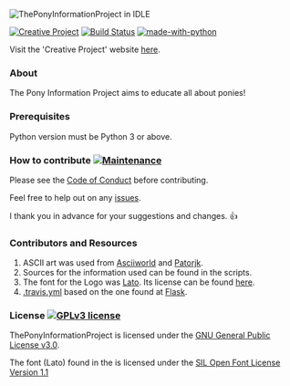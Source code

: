 ![ThePonyInformationProject in IDLE](https://github.com/harens/PyPony/blob/master/Logo/Logo.png)

[![Creative Project](https://img.shields.io/badge/Creative-Project-<COLOR>.svg)](https://harens.github.io/CreativeProject/) [![Build Status](https://travis-ci.org/harens/PyPony.svg?branch=master)](https://travis-ci.org/harens/PyPony) [![made-with-python](https://img.shields.io/badge/Made%20with-Python-1f425f.svg)](https://www.python.org/)

Visit the 'Creative Project' website [here](https://harens.github.io/CreativeProject/).

### About
The Pony Information Project aims to educate all about ponies!

### Prerequisites

Python version must be Python 3 or above.

### How to contribute [![Maintenance](https://img.shields.io/badge/Maintained%3F-yes-green.svg)](https://github.com/harens/PyPony/graphs/commit-activity)
Please see the [Code of Conduct](https://github.com/harens/PyPony/blob/master/CODE_OF_CONDUCT.md) before contributing.

Feel free to help out on any [issues](https://github.com/harens/PyPony/issues).

I thank you in advance for your suggestions and changes. :+1:
### Contributors and Resources
1. ASCII art was used from [Asciiworld](http://www.asciiworld.com/-Horses-.html) and [Patorjk](http://patorjk.com/software/taag/).
2. Sources for the information used can be found in the scripts.
3. The font for the Logo was [Lato](https://fonts.google.com/specimen/Lato). Its license can be found [here](https://github.com/harens/PyPony/blob/master/Logo/License%20for%20'Lato').
4. [.travis.yml](https://github.com/harens/PyPony/blob/master/.travis.yml) based on the one found at [Flask](https://github.com/pallets/flask/blob/master/.travis.yml).

### License [![GPLv3 license](https://img.shields.io/badge/License-GPLv3-blue.svg)](https://github.com/harens/PyPony/blob/master/LICENSE)
ThePonyInformationProject is licensed under the [GNU General Public License v3.0](https://github.com/harens/PyPony/blob/master/LICENSE).

The font (Lato) found in the is licensed under the [SIL Open Font License Version 1.1](https://github.com/harens/PyPony/blob/master/Logo/License%20for%20'Lato')

